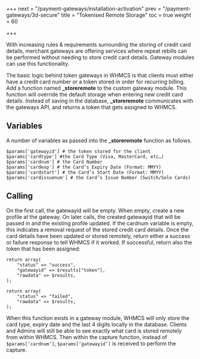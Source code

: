 +++
next = "/payment-gateways/installation-activation"
prev = "/payment-gateways/3d-secure"
title = "Tokenised Remote Storage"
toc = true
weight = 60

+++

With increasing rules & requirements surrounding the storing of credit card details,
merchant gateways are offering services where repeat rebills can be performed without needing to store credit card details.
Gateway modules can use this functionality.

The basic logic behind token gateways in WHMCS is that clients must either have a credit card number or a token stored in order for recurring billing.
Add a function named **_storeremote** to the custom gateway module.
This function will override the default storage when entering new credit card details.
Instead of saving in the database, **_storeremote** communicates with the gateways API, and returns a token that gets assigned to WHMCS. 

## Variables <a id="variables"></a>

A number of variables as passed into the **_storeremote** function as follows.

```
$params['gatewayid'] # the token stored for the client 
$params['cardtype'] #the Card Type (Visa, MasterCard, etc…) 
$params['cardnum'] # the Card Number
$params['cardexp'] # the Card’s Expiry Date (Format: MMYY) 
$params['cardstart'] # the Card’s Start Date (Format: MMYY) 
$params['cardissuenum'] # the Card’s Issue Number (Switch/Solo Cards)
```

## Calling <a id="calling"></a>

On the first call, the gatewayid will be empty.
When empty, create a new profile at the gateway.
On later calls, the created gatewayid that will be passed in and the existing profile updated.
If the cardnum variable is empty, this indicates a removal request of the stored credit card details.
Once the card details have been updated or stored remotely, return either a success or failure response to tell WHMCS if it worked.
If successful, return also the token that has been assigned: 

```
return array(
    "status" => "success",
    "gatewayid" => $results["token"],
    "rawdata" => $results,
);

return array(
    "status" => "failed",
    "rawdata" => $results,
);
```

When this function exists in a gateway module, WHMCS will only store the card type, expiry date and the last 4 digits locally in the database.
Clients and Admins will still be able to see exactly what card is stored remotely from within WHMCS.
Then within the capture function, instead of `$params[‘cardnum’]`, `$params[‘gatewayid’]` is received to perform the capture.






